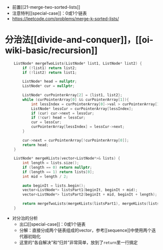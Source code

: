 - 前置[[21-merge-two-sorted-lists]]
- 注意特判[[special-case]]：0或1个链表
- https://leetcode.com/problems/merge-k-sorted-lists/
# 分治法[[divide-and-conquer]]，[[oi-wiki-basic/recursion]]
```cpp
    ListNode* mergeTwoLists(ListNode* list1, ListNode* list2) {
        if (!list1) return list2;
        if (!list2) return list1;
        
        ListNode* head = nullptr;
        ListNode* cur = nullptr;
        
        ListNode* curPointerArray[2] = {list1, list2};
        while (curPointerArray[0] && curPointerArray[1]){
            int lessIndex = curPointerArray[0]->val > curPointerArray[1]->val; // 0: list1 head is less; 1: list2 head is less.
            ListNode* lessCur = curPointerArray[lessIndex];
            if (cur) cur->next = lessCur;
            if (!cur) head = lessCur;
            cur = lessCur;
            curPointerArray[lessIndex] = lessCur->next;
        }
        
        cur->next = curPointerArray[!curPointerArray[0]];
        return head;
    }
    
    ListNode* mergeKLists(vector<ListNode*>& lists) {
        int length = lists.size();
        if (length == 0) return nullptr;
        if (length == 1) return lists[0];
        int mid = length / 2;
        
        auto beginIt = lists.begin();
        vector<ListNode*> listsPart1(beginIt, beginIt + mid);
        vector<ListNode*> listsPart2(beginIt + mid, beginIt + length);
        
        return mergeTwoLists(mergeKLists(listsPart1), mergeKLists(listsPart2)); 
    }
```
- 对分治的分析
  - 出口[[special-case]]：0或1个链表
  - 分解：直接分成两个链表组成的vector，参考[[sequence]]中使用两个迭代器初始化
  - 这里的“各自解决”和“归并”非常简单，放到了`return`里一行搞定